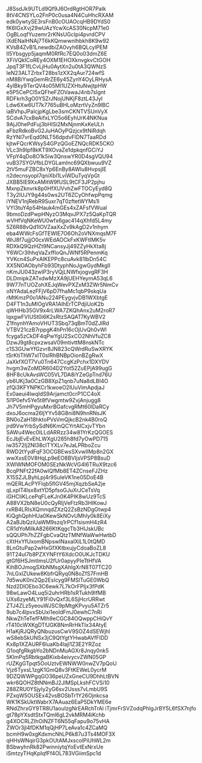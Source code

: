 J8SsdJk9UTLd9Qf9J6OrdRgtHOR7PaIk
8tV4CNSYLo2FnP0c0usa4N4CuHhcRXAM
edk0ywtySE3rsFnB0cOUAOcqHB9DYdS0
fK6IGxXvj29wUAzYcwXcAS30NcpM71e0
OgBLoqfYuzemr2rKNsUGcIpi4pvrdCPV
iXdENalHNAj7T6kKQmwwnlhbkh8K9w92
KVsB4ZvB1LnewdbiZA0vyh6BQLcylPEM
lI5Ybsgyp5jaqmM0RfRc7EQ0o03dmZ6E
XFiVQkICoREy4OXM1EHOXknvgkvCtGOH
JpqT3F1fLCvLjHu0AytXn2u0tA3QWNzS
IeN23ALTZrbxT28bs1zXX2qAur724wfS
nM8BiYwqGemRrZE6y45ZynY4OyLRHysA
4yIBky9TerQV4o05MI1UZXHtuNwjtpHW
e5P5CePCI5xQFheFZOVawaJ4nb7sIgnt
RDFkrh3gO0YSZrJNojUNKjF8ztL43Jyl
Ldw6Xw6UT7k7765uBHLoMzrtVyZn9lBC
iaBVhpJPaIcjpKgLbe3smCKNTVSUnVyX
SCdvA7cxBeAifxLYO5o6EyhUrK4NKNua
9AjJ0hePdFuj3bHlSi2MxNjnmKxKeULh
aFbzRdkoBvG2JuHAOyPQzjcx9tNiRdqh
RzYNI7vrEqd0NLT56dpdvFlDN7TaaRDd
kjtwFQcrKWsyS4GPzQGoEZNQcRDK5CKO
VLc3h9Ipf8kKT9XOvaZe1dpkqnfGCiYJ
VFpY4qDo8O1k5iw3QnswYR0D4sgVQU94
vuB37SYGVfbLDYGLamInc69QXbwuu9VZ
2tV5muFZBC8xYp6EnBy8AWlu8HvpsjIE
n2decnsyopI7qniXbI1LviWDuTyqVpGt
JXBB5IE9XxAMitW9fUSL9tCF3JP2pjhu
MxnpZknvrk8p0HfXUVvhZwFTOCyEyd8Q
T3y2IUJY9g44s0ws2UT6ZCyOhfwpPqmg
iYNEV1njRebR9Suxr7qT0zftetWYMs1I
VYl3tuY4p54Hauk4mGEs4xZAFsfVWual
9bmoDzdPwpHNyzO3MqvJPX7z5QaKpTQR
wVHfVqNKeWU0wfx6gac414qXhfd5L4my
5Z6R88vQd1IOVZaaXxZv9kAgD2v1nhym
eba4WWcFsGfTEWIE7O6Oh2oVNXmqsM7F
WrJ8f7ujjjO0cxWEdAOCkFxKWFtIMK5v
RDXkQ9QzHZt9NCansyJj49ZZyHkXta8j
Y6WCr3lhhqVaZxffIoQnJWNf5RPenmKq
YVKcn4SuPxAIKEPPc8cuAvk81IbDn54C
XX5NOAObyhFb93DtyphNoJgwGydMkglI
nKmJU043zwlP3ryVQjLNWfxjogvgRF3H
DLDmipkZATxdwMzXA9jUEHYeymA53qL6
9W77nTUOZohXEJqWevPXZxM3ZWr5NmCv
oNYAdaLezFFjV6pD7fhaMc1qbP9skqUa
rMtKmzP0o1ANu224PEygvjvDB1WXbtgE
D4FT1n3uMlOgVRA1AIhErTCPdjiUoK2b
qWHHb35GV9x4rLWA7ZKQhAnx2uM2roR7
lqxgwFVIUSt0i6K2sRtzSAQAT7KyWBV2
Z1fnynhYAmoVHUT3Sbq73qBmT0dZJlRd
VTBV21czB7rppgK4hPn16cOjUvQh0vWl
fcyga5zCkDF4qPwYgU2SxCO2NhVfuZC8
DzwJ9gt8cpxzwsaV09mtivttM8nskNTc
c1S3GUwYfGzvr8JN823cQWrdRuSwXRYK
tSrKtiThW7xIT0sIRhBNBpOionBZgRwX
JaXkfXOT7Vu0Tn647CcgKzPchx1DXYDV
hvgm3wZoMDR604D2Yot52ZuEPjA99ugG
8HF8cUkAvsWC05VL7DA8iYZeGpTnd76U
yb6UKj3a0CzGB8XpZ1qnb7uNa8dLBI4O
zfQi3KFYNPKCr1kwoeO2lUuVimApdjaJ
Ex0aeui4lwqIdS9Arjamct0crP1CC4oX
5l1P0efv5Ye5t8fVwgmtw9ZvjAnjugg8
Jh7V5mHPgyuMxrBGafcvgRMt60lDaRCy
dxoJ6ocma26ljYYv58G8ni8N9hnRNsJK
BN0oZaH18hktoPVsVmQjkcB2nk4B0roQ
jrd9VwYrbSySdN6KmQCYrtAICxjvTYbn
SAWu4Wec0ILLdARRzz34w81YrKzQGOES
EcJbjEvEvEhLWXgU265h8fd7yOwPD715
iw3572Ij2NI38cITYXLv7eJaLPRboZcu
RWD2tYydFqF3OCGBEwsSXvwIIMp8n2GX
wwXxsE0V8HqLp9eEO8BVIjsVPSP8BsuD
XWlWNMOFOM0SEzNkWcVG4l6TRuX9tzc6
BcqPNFt22fA0wlQfMb8ET4ZCnseFJZHz
X15SZJLByhLpj4r9SuIeVK1ne05DoE4B
mQERLAcPYFlqb5flGV45mjXqzbSeA2je
qLxpIT4lsx8xtYD5pfsoGJuXrJCeTsVq
iGHCIiKLcePqFLeKJn0K4PIK8wUz9TcS
A88VX2bN8eU0cQyRIjVeFtzRb3HIKowJ
rxRB4LRIsXQmnqdZXzQ2ZsBzNDgGtwp4
KiQghQphHUa0KewSkNOvUMhIy0k8EiXy
A2aBJbQziUaWM9szq1rPCf1sismH4zR4
CR1dYoMilkA8266KtKqgcTb3HIJskUBc
sQQUPh7hZZFgbCvaQtzTMNfWaWwHwtbD
cXtHxYfUxomBNpswINaxaIXiL1L0tQMD
8LnGtuPap2wHxGfXKtbxujyCdoaBoZL8
91T24ul7b8PZXYNFtY6XdcO0UKJcTDKU
gtGf6HSJmtImsU2fUr0apyyPIeTtHfVA
KihBOJmogSXbNMsgXAhlgXrN8T07TC20
7nLGxlZUkew8KbfrQRyq0N8oZfS7FmHB
7d5wuK0ni2Qp2EsIcyg9FMSlTuGE0WbQ
Nzd2DIOEbo3C6ewk7L7kOrFPIjx3fPdK
98wLawO4Luq5i2uhrHRb1sRTukh9IfMB
UXs6zyeMLY91Fi0vQxf3L6SjHcrURRwt
ZTJ4ZLz5yeouWJSC9pMtgKPvyu5ATZr5
9ub7c4lpvxSbUxi1eoIdFmJ0ewhC7nRi
NkwZhTeTefFMIh9eCGC84OQwppCHiQvY
rT410cWXKgDTfJGK8NmRrHkTIx34AtyE
H1aKjRJQRyQNbuzusCwV9SOZ4dSEWjhl
wS8ebSkUNSx3jC9QtYgtYHwabAVfFlDD
Kx8p1XZAURF6luaKb4lajl1Z3E2YRZoz
Q1oqfgRkgbYo2bNDnMuAGXr8Jnqy0nk5
5KlmPq5RbtkgaBKixb4eivycvZWN05GP
rUZKgGTpqt5OoUztvEWNWW0nwZV7pQoU
Vjz6TyxsL1zgK1GmQ8v3FtKEWeL0ycrM
9DZQWWPgqGO36peUZxGneCU9DhhLtBVN
wkr6QOHZ8tNNmBJ2JlMSpLkshFCVSi10
288ZRU0YSjyly2yG6sv2Usss7vLmbU9S
PZxqW5OUSEx42vsBOSbTr1Y26Ojnkcsa
WK1KSkUktWabrX7AAuaz6EaP5DkYME6e
RNdZhrxGY9TR8U1aouIzgNrEARchTrAl
iTjmrFrSVZodqPhlgJrBY5L6fSX7njfo
gt78pYXsdtStxTQml6gL2vkMRM4iKchb
g4XOCRLZIhOiNZFT6N55qFapu9o75vHA
ZWOr3jl4fDKM1qQjHP7LeAva1c4ZCaMQ
bcmH9w0xgKdxmcNhLP6k87u3Ts4MOF3X
qHHsWNqirG3pkOUtAMJxscolPiUhWL2m
BSbwyhnRk82PwinniytqYoEvtExNrxUe
iSmtzyTHqKpIqfFf4OL783VGiimSpc1d
